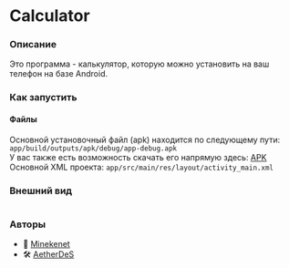 # Calculator

### Описание
Это программа - калькулятор, которую можно установить на ваш телефон на базе Android.

### Как запустить
#### Файлы
Основной установочный файл (apk) находится по следующему пути: `app/build/outputs/apk/debug/app-debug.apk`  
У вас также есть возможность скачать его напрямую здесь: [APK](https://github.com/Minekenet/Calculator/blob/be39c817c9217afacf6f87fe9891b5098877e993/app/build/outputs/apk/debug/app-debug.apk)  
Основной XML проекта: `app/src/main/res/layout/activity_main.xml`
### Внешний вид
![]()

### Авторы
- 👑 [Minekenet](https://github.com/Minekenet)  
- 🛠 [AetherDeS](https://github.com/AetherDeS)